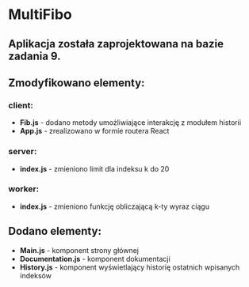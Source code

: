 # MultiFibo

## Aplikacja została zaprojektowana na bazie zadania 9.

## Zmodyfikowano elementy:
### client:
- **Fib.js** - dodano metody umożliwiające interakcję z modułem historii
- **App.js** - zrealizowano w formie routera React

### server:
- **index.js** - zmieniono limit dla indeksu k do 20

### worker:
- **index.js** - zmieniono funkcję obliczającą k-ty wyraz ciągu

## Dodano elementy:
- **Main.js** - komponent strony głównej
- **Documentation.js** - komponent dokumentacji
- **History.js** - komponent wyświetlający historię ostatnich wpisanych indeksów
